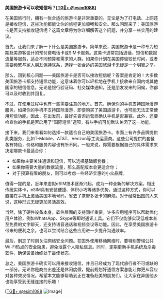 **美国旅游卡可以收短信吗？[[TG💪+ @esim1088](https://t.me/s/esim1088)]**

在美国旅行时，拥有一张合适的旅游卡是非常重要的。无论是为了打电话、上网还是接收短信，这些功能都能让你的旅程更加顺畅和安全。那么问题来了：美国旅游卡是否支持接收短信呢？这篇文章将为你详细解答这个问题，并分享一些实用的建议。

首先，让我们来了解一下什么是美国旅游卡。简单来说，美国旅游卡是一种专为短期赴美游客设计的预付费电话卡或SIM卡服务。这类卡通常包括通话、短信和数据流量等服务，适合不同预算和需求的人群。如果你计划在美国停留较长时间，或者需要频繁与家人朋友保持联系，选择一张合适的美国旅游卡无疑是一个明智之举。

那么，回到核心问题——美国旅游卡是否可以接收短信呢？答案是肯定的！大多数美国旅游卡都支持短信功能，这意味着你可以轻松地在手机上接收来自国内或其他国家的短信信息。无论是银行验证码、社交媒体通知，还是朋友发来的问候，你都可以及时收到并回复。

不过，在使用过程中也有一些需要注意的地方。首先，确保你的手机支持国际漫游服务。如果你的手机不支持国际漫游，即便购买了美国旅游卡，也可能无法正常使用短信功能。因此，在出发前，最好先咨询运营商确认手机是否兼容。此外，还要检查你的手机是否启用了“国际短信”选项，有些手机可能默认关闭了这一功能。

接下来，我们来看看如何选择一款适合自己的美国旅游卡。市面上有许多品牌提供此类服务，比如T-Mobile、AT&T、Verizon等主流运营商。这些公司提供的套餐各有特色，价格和服务内容也有所不同。一般来说，你需要根据自己的具体需求来决定哪款卡最适合你：

- 如果你主要关注通话和短信，可以选择基础版套餐；
- 如果你需要大量的数据流量，那么高配版本会更适合你；
- 对于预算有限的朋友，则可以考虑一些经济实惠的小众品牌。

值得一提的是，近年来虚拟eSIM技术逐渐兴起，成为一种全新的解决方案。相比传统实体卡，eSIM具有安装便捷、体积小巧等诸多优势。通过这种方式，你可以直接在手机上激活美国本地号码，省去了携带多张卡的麻烦。对于经常出国的人来说，这种形式无疑更加灵活高效。

当然，除了硬件设备本身，软件层面的支持同样重要。许多应用程序可以帮助优化用户体验，例如WhatsApp、Skype等即时通讯工具。它们不仅能够实现低成本甚至免费的文字聊天，还支持语音通话和视频会议等功能。因此，在享受美国旅游卡带来的便利之余，也可以尝试结合这些应用进一步提升沟通效率。

最后，别忘了时刻关注网络安全问题。在国外使用移动网络时，要特别警惕公共Wi-Fi热点的安全隐患，避免泄露个人隐私信息。同时，定期更新手机系统及杀毒软件，确保设备始终处于最佳状态。

总之，美国旅游卡确实可以用来接收短信，并且已经成为了现代旅行者不可或缺的一部分。无论你是商务出差还是休闲度假，提前规划好通信方案总能让你更从容应对各种突发情况。希望本文能够帮助到正在准备赴美的朋友们，让大家在异国他乡也能享受到无缝连接的乐趣！

[[TG💪+ @esim1088](https://t.me/s/esim1088) ![Image](https://i.postimg.cc/4NQfJmqS/Snipaste-2025-05-13-00-14-12.png)]